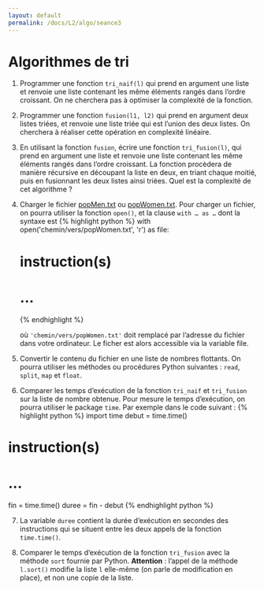 ```yaml
---
layout: default
permalink: /docs/L2/algo/seance3
---
```


# Algorithmes de tri

1. Programmer une fonction `tri_naif(l)` qui prend en argument une liste et renvoie une liste contenant les même éléments rangés dans l’ordre croissant. On ne cherchera pas à optimiser la complexité de la fonction.

2. Programmer une fonction `fusion(l1, l2)` qui prend en argument deux listes triées, et renvoie une liste triée qui est l’union des deux listes. On cherchera à réaliser cette opération en complexité linéaire.

3. En utilisant la fonction `fusion`, écrire une fonction `tri_fusion(l)`, qui prend en argument une liste et renvoie une liste contenant les même éléments rangés dans l’ordre croissant. La fonction procèdera de manière récursive en découpant la liste en deux, en triant chaque moitié, puis en fusionnant les deux listes ainsi triées. Quel est la complexité de cet algorithme ?

4. Charger le fichier [popMen.txt](popMen.txt) ou [popWomen.txt](popWomen.txt). Pour charger un fichier, on pourra utiliser la fonction `open()`, et la clause `with … as …` dont la syntaxe est
   {% highlight python %}
with open('chemin/vers/popWomen.txt', 'r') as file:
    # instruction(s)
    # ...
   {% endhighlight %}
   
   où `'chemin/vers/popWomen.txt'` doit remplacé par l’adresse du fichier dans votre ordinateur. Le ficher est alors accessible via la variable file.

5. Convertir le contenu du fichier en une liste de nombres flottants. On pourra utiliser les méthodes ou procédures Python suivantes : `read`, `split`, `map` et `float`.

6. Comparer les temps d’exécution de la fonction `tri_naif` et `tri_fusion` sur la liste de nombre obtenue. Pour mesure le temps d’exécution, on pourra utiliser le package `time`. Par exemple dans le code suivant :
{% highlight python %}
import time
debut = time.time()
# instruction(s)
# ...
fin = time.time()
duree = fin - debut
{% endhighlight python %}

7. La variable `duree` contient la durée d’exécution en secondes des instructions qui se situent entre les deux appels de la fonction `time.time()`.

8. Comparer le temps d’exécution de la fonction `tri_fusion` avec la méthode `sort` fournie par Python. **Attention** : l’appel de la méthode `l.sort()` modifie la liste `l` elle-même (on parle de modification en place), et non une copie de la liste.
    
